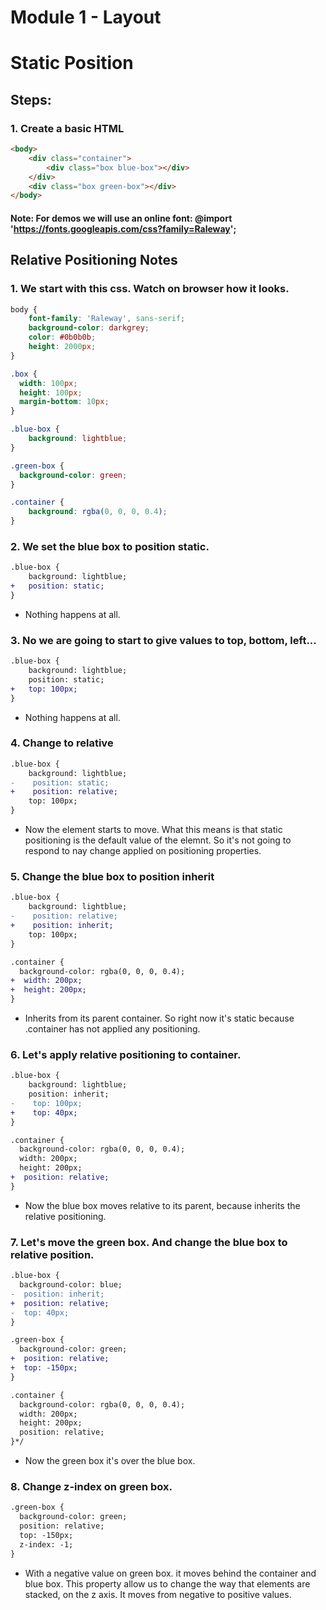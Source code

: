 # Module 1 - Layout

# Static Position

## Steps:

### 1. Create a basic HTML

```html
<body>
    <div class="container">
        <div class="box blue-box"></div>
    </div>
    <div class="box green-box"></div>
</body>
``` 
#### Note: For demos we will use an online font: @import 'https://fonts.googleapis.com/css?family=Raleway';

## Relative Positioning Notes

### 1. We start with this css. Watch on browser how it looks.

```css
body {
    font-family: 'Raleway', sans-serif;
    background-color: darkgrey;
    color: #0b0b0b;
    height: 2000px;
}

.box {
  width: 100px;
  height: 100px;
  margin-bottom: 10px;
}

.blue-box {
    background: lightblue;
}

.green-box {
  background-color: green;
}

.container {
    background: rgba(0, 0, 0, 0.4);
}
```

### 2. We set the blue box to position static. 

```diff
.blue-box {
    background: lightblue;
+   position: static;    
}
```

* Nothing happens at all.

### 3. No we are going to start to give values to top, bottom, left...

```diff
.blue-box {
    background: lightblue;
    position: static;
+   top: 100px;    
}
```

* Nothing happens at all.

### 4. Change to relative

```diff
.blue-box {
    background: lightblue;
-    position: static;
+    position: relative;
    top: 100px;    
}
```

* Now the element starts to move. What this means is that static positioning is the default value of the elemnt. So it's not going to respond to nay change applied on positioning properties.

### 5. Change the blue box to position inherit

```diff
.blue-box {
    background: lightblue;
-    position: relative;
+    position: inherit;
    top: 100px;    
}

.container {
  background-color: rgba(0, 0, 0, 0.4);
+  width: 200px;
+  height: 200px;
}
```

* Inherits from its parent container. So right now it's static because .container has not applied any positioning.

### 6. Let's apply relative positioning to container.

```diff
.blue-box {
    background: lightblue;
    position: inherit;
-    top: 100px; 
+    top: 40px;    
}

.container {
  background-color: rgba(0, 0, 0, 0.4);
  width: 200px;
  height: 200px;
+  position: relative;
}
```

* Now the blue box moves relative to its parent, because inherits the relative positioning.

### 7. Let's move the green box. And change the blue box to relative position.

```diff
.blue-box {
  background-color: blue;
-  position: inherit;
+  position: relative;
-  top: 40px;
}

.green-box {
  background-color: green;
+  position: relative;
+  top: -150px;
}

.container {
  background-color: rgba(0, 0, 0, 0.4);
  width: 200px;
  height: 200px;
  position: relative;
}*/
```

* Now the green box it's over the blue box.

### 8. Change z-index on green box.
```diff
.green-box {
  background-color: green;
  position: relative;
  top: -150px;
  z-index: -1;
}
```

* With a negative value on green box. it moves behind the container and blue box. This property allow us to change the way that elements are stacked, on the z axis. It moves from negative to positive values. 
